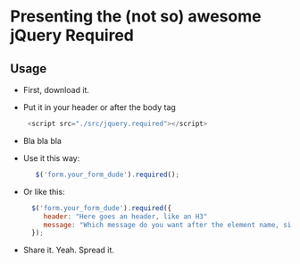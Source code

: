 # Presenting the (not so) awesome jQuery Required

## Usage

- First, download it.

- Put it in your header or after the body tag

   ```javascript
    <script src="./src/jquery.required"></script>
   ```

- Bla bla bla

- Use it this way:

  ```javascript
     $('form.your_form_dude').required();
  ```

- Or like this:

  ```javascript
    $('form.your_form_dude').required({
       header: "Here goes an header, like an H3"
       message: "Which message do you want after the element name, sir?"
    });
  ```

- Share it. Yeah. Spread it.

